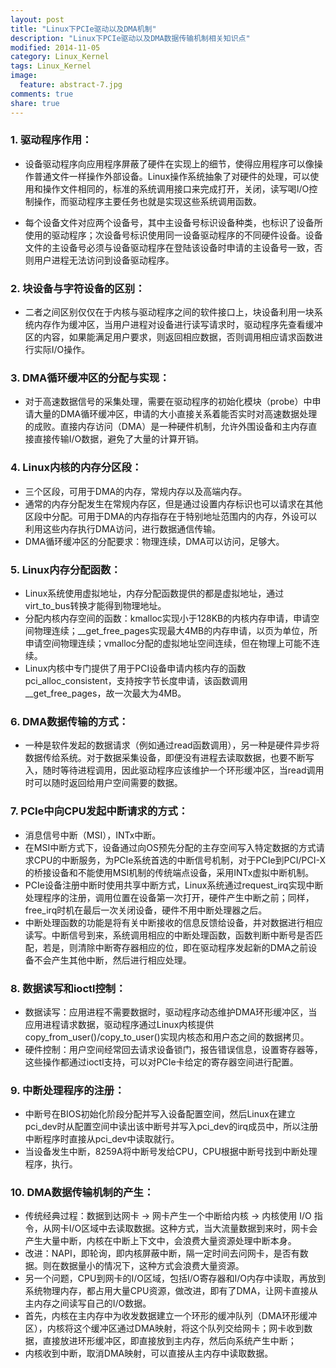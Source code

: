 ```yaml
---
layout: post
title: "Linux下PCIe驱动以及DMA机制"
description: "Linux下PCIe驱动以及DMA数据传输机制相关知识点"
modified: 2014-11-05
category: Linux_Kernel
tags: Linux_Kernel
image:
  feature: abstract-7.jpg
comments: true
share: true
---
```


### 1. 驱动程序作用：
* 设备驱动程序向应用程序屏蔽了硬件在实现上的细节，使得应用程序可以像操作普通文件一样操作外部设备。Linux操作系统抽象了对硬件的处理，可以使用和操作文件相同的，标准的系统调用接口来完成打开，关闭，读写喝I/O控制操作，而驱动程序主要任务也就是实现这些系统调用函数。

* 每个设备文件对应两个设备号，其中主设备号标识设备种类，也标识了设备所使用的驱动程序；次设备号标识使用同一设备驱动程序的不同硬件设备。设备文件的主设备号必须与设备驱动程序在登陆该设备时申请的主设备号一致，否则用户进程无法访问到设备驱动程序。

### 2. 块设备与字符设备的区别：
* 二者之间区别仅仅在于内核与驱动程序之间的软件接口上，块设备利用一块系统内存作为缓冲区，当用户进程对设备进行读写请求时，驱动程序先查看缓冲区的内容，如果能满足用户要求，则返回相应数据，否则调用相应请求函数进行实际I/O操作。

### 3. DMA循环缓冲区的分配与实现：
* 对于高速数据信号的采集处理，需要在驱动程序的初始化模块（probe）中申请大量的DMA循环缓冲区，申请的大小直接关系着能否实时对高速数据处理的成败。直接内存访问（DMA）是一种硬件机制，允许外围设备和主内存直接直接传输I/O数据，避免了大量的计算开销。

### 4. Linux内核的内存分区段：
* 三个区段，可用于DMA的内存，常规内存以及高端内存。
* 通常的内存分配发生在常规内存区，但是通过设置内存标识也可以请求在其他区段中分配。可用于DMA的内存指存在于特别地址范围内的内存，外设可以利用这些内存执行DMA访问，进行数据通信传输。
* DMA循环缓冲区的分配要求：物理连续，DMA可以访问，足够大。

### 5. Linux内存分配函数：
* Linux系统使用虚拟地址，内存分配函数提供的都是虚拟地址，通过virt_to_bus转换才能得到物理地址。
* 分配内核内存空间的函数：kmalloc实现小于128KB的内核内存申请，申请空间物理连续；__get_free_pages实现最大4MB的内存申请，以页为单位，所申请空间物理连续；vmalloc分配的虚拟地址空间连续，但在物理上可能不连续。
* Linux内核中专门提供了用于PCI设备申请内核内存的函数pci_alloc_consistent，支持按字节长度申请，该函数调用__get_free_pages，故一次最大为4MB。

### 6. DMA数据传输的方式：
* 一种是软件发起的数据请求（例如通过read函数调用），另一种是硬件异步将数据传给系统。对于数据采集设备，即便没有进程去读取数据，也要不断写入，随时等待进程调用，因此驱动程序应该维护一个环形缓冲区，当read调用时可以随时返回给用户空间需要的数据。

### 7. PCIe中向CPU发起中断请求的方式：
*  消息信号中断（MSI），INTx中断。
* 在MSI中断方式下，设备通过向OS预先分配的主存空间写入特定数据的方式请求CPU的中断服务，为PCIe系统首选的中断信号机制，对于PCIe到PCI/PCI-X的桥接设备和不能使用MSI机制的传统端点设备，采用INTx虚拟中断机制。
* PCIe设备注册中断时使用共享中断方式，Linux系统通过request_irq实现中断处理程序的注册，调用位置在设备第一次打开，硬件产生中断之前；同样，free_irq时机在最后一次关闭设备，硬件不用中断处理器之后。
* 中断处理函数的功能是将有关中断接收的信息反馈给设备，并对数据进行相应读写。中断信号到来，系统调用相应的中断处理函数，函数判断中断号是否匹配，若是，则清除中断寄存器相应的位，即在驱动程序发起新的DMA之前设备不会产生其他中断，然后进行相应处理。

### 8. 数据读写和ioctl控制：
* 数据读写：应用进程不需要数据时，驱动程序动态维护DMA环形缓冲区，当应用进程请求数据，驱动程序通过Linux内核提供copy_from_user()/copy_to_user()实现内核态和用户态之间的数据拷贝。
* 硬件控制：用户空间经常回去请求设备锁门，报告错误信息，设置寄存器等，这些操作都通过ioctl支持，可以对PCIe卡给定的寄存器空间进行配置。

### 9. 中断处理程序的注册：
* 中断号在BIOS初始化阶段分配并写入设备配置空间，然后Linux在建立pci_dev时从配置空间中读出该中断号并写入pci_dev的irq成员中，所以注册中断程序时直接从pci_dev中读取就行。
* 当设备发生中断，8259A将中断号发给CPU，CPU根据中断号找到中断处理程序，执行。

### 10. DMA数据传输机制的产生：
* 传统经典过程：数据到达网卡 -> 网卡产生一个中断给内核 -> 内核使用 I/O 指令，从网卡I/O区域中去读取数据。这种方式，当大流量数据到来时，网卡会产生大量中断，内核在中断上下文中，会浪费大量资源处理中断本身。
* 改进：NAPI，即轮询，即内核屏蔽中断，隔一定时间去问网卡，是否有数据。则在数据量小的情况下，这种方式会浪费大量资源。
* 另一个问题，CPU到网卡的I/O区域，包括I/O寄存器和I/O内存中读取，再放到系统物理内存，都占用大量CPU资源，做改进，即有了DMA，让网卡直接从主内存之间读写自己的I/O数据。 
* 首先，内核在主内存中为收发数据建立一个环形的缓冲队列（DMA环形缓冲区），内核将这个缓冲区通过DMA映射，将这个队列交给网卡；网卡收到数据，直接放进环形缓冲区，即直接放到主内存，然后向系统产生中断；
* 内核收到中断，取消DMA映射，可以直接从主内存中读取数据。

